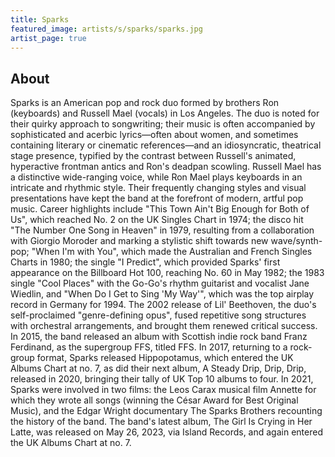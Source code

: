 ```yaml
---
title: Sparks
featured_image: artists/s/sparks/sparks.jpg
artist_page: true
---
```

## About

Sparks is an American pop and rock duo formed by brothers Ron (keyboards) and Russell Mael (vocals) in Los Angeles. The duo is noted for their quirky approach to songwriting; their music is often accompanied by sophisticated and acerbic lyrics—often about women, and sometimes containing literary or cinematic references—and an idiosyncratic, theatrical stage presence, typified by the contrast between Russell's animated, hyperactive frontman antics and Ron's deadpan scowling. Russell Mael has a distinctive wide-ranging voice, while Ron Mael plays keyboards in an intricate and rhythmic style. Their frequently changing styles and visual presentations have kept the band at the forefront of modern, artful pop music.
Career highlights include "This Town Ain't Big Enough for Both of Us", which reached No. 2 on the UK Singles Chart in 1974; the disco hit "The Number One Song in Heaven" in 1979, resulting from a collaboration with Giorgio Moroder and marking a stylistic shift towards new wave/synth-pop; "When I'm with You", which made the Australian and French Singles Charts in 1980; the single "I Predict", which provided Sparks' first appearance on the Billboard Hot 100, reaching No. 60 in May 1982; the 1983 single "Cool Places" with the Go-Go's rhythm guitarist and vocalist Jane Wiedlin, and "When Do I Get to Sing 'My Way'", which was the top airplay record in Germany for 1994.
The 2002 release of Lil' Beethoven, the duo's self-proclaimed "genre-defining opus", fused repetitive song structures with orchestral arrangements, and brought them renewed critical success.  In 2015, the band released an album with Scottish indie rock band Franz Ferdinand, as the supergroup FFS, titled FFS. In 2017, returning to a rock-group format, Sparks released Hippopotamus, which entered the UK Albums Chart at no. 7, as did their next album, A Steady Drip, Drip, Drip, released in 2020, bringing their tally of UK Top 10 albums to four. In 2021, Sparks were involved in two films: the Leos Carax musical film Annette for which they wrote all songs (winning the César Award for Best Original Music), and the Edgar Wright documentary The Sparks Brothers recounting the history of the band. The band's latest album, The Girl Is Crying in Her Latte, was released on May 26, 2023, via Island Records, and again entered the UK Albums Chart at no. 7.



